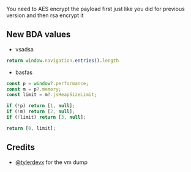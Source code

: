 You need to AES encrypt the payload first just like you did for previous version and then rsa encrypt it


## New BDA values
- vsadsa
```javascript
return window.navigation.entries().length
```
- basfas
```javascript
const p = window?.performance;
const m = p?.memory;
const limit = m?.jsHeapSizeLimit;

if (!p) return [1, null];
if (!m) return [2, null];
if (!limit) return [3, null];

return [0, limit];
```

## Credits
- [@tylerdevx](https://github.com/tylerdevx/) for the vm dump
